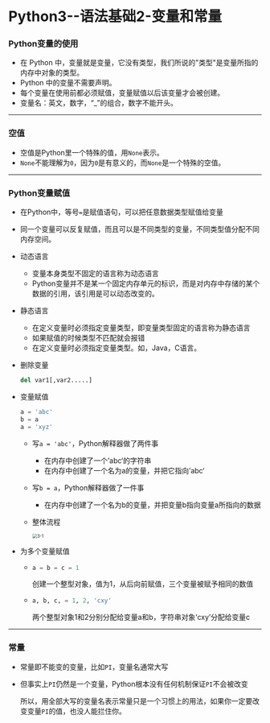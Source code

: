 # Python3--语法基础2-变量和常量

### Python变量的使用

+ 在 Python 中，变量就是变量，它没有类型，我们所说的"类型"是变量所指的内存中对象的类型。
+ Python 中的变量不需要声明。
+ 每个变量在使用前都必须赋值，变量赋值以后该变量才会被创建。
+ 变量名：英文，数字，“_”的组合，数字不能开头。

---

### 空值

+ 空值是Python里一个特殊的值，用`None`表示。
+ `None`不能理解为`0`，因为`0`是有意义的，而`None`是一个特殊的空值。

---

### Python变量赋值

+ 在Python中，等号`=`是赋值语句，可以把任意数据类型赋值给变量

+ 同一个变量可以反复赋值，而且可以是不同类型的变量，不同类型值分配不同内存空间。

+ 动态语言

  + 变量本身类型不固定的语言称为动态语言
  + Python变量并不是某一个固定内存单元的标识，而是对内存中存储的某个数据的引用，该引用是可以动态改变的。

+ 静态语言

  + 在定义变量时必须指定变量类型，即变量类型固定的语言称为静态语言
  + 如果赋值的时候类型不匹配就会报错
  + 在定义变量时必须指定变量类型。如，Java，C语言。

+ 删除变量

  ```python
  del var1[,var2.....]
  ```

+ 变量赋值

  ```python
  a = 'abc'
  b = a
  a = 'xyz'
  ```

  + 写`a = 'abc'`，Python解释器做了两件事

    + 在内存中创建了一个’abc‘的字符串
    + 在内存中创建了一个名为a的变量，并把它指向’abc‘

  + 写`b = a`，Python解释器做了一件事

    + 在内存中创建了一个名为b的变量，并把变量b指向变量a所指向的数据

  + 整体流程

    <img src="E:\Notes\Python\3-1.png" alt="3-1" style="zoom:60%;" />

+ 为多个变量赋值

  + ```python
    a = b = c = 1
    ```

    创建一个整型对象，值为1，从后向前赋值，三个变量被赋予相同的数值

  + ```python
    a, b, c, = 1, 2, 'cxy'
    ```

    两个整型对象1和2分别分配给变量a和b，字符串对象‘cxy’分配给变量c

---

### 常量

+ 常量即不能变的变量，比如`PI`，变量名通常大写

+ 但事实上`PI`仍然是一个变量，Python根本没有任何机制保证`PI`不会被改变

  所以，用全部大写的变量名表示常量只是一个习惯上的用法，如果你一定要改变变量`PI`的值，也没人能拦住你。

  

